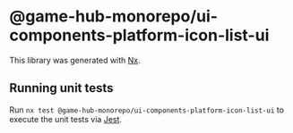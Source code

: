 # @game-hub-monorepo/ui-components-platform-icon-list-ui

This library was generated with [Nx](https://nx.dev).

## Running unit tests

Run `nx test @game-hub-monorepo/ui-components-platform-icon-list-ui` to execute the unit tests via [Jest](https://jestjs.io).
